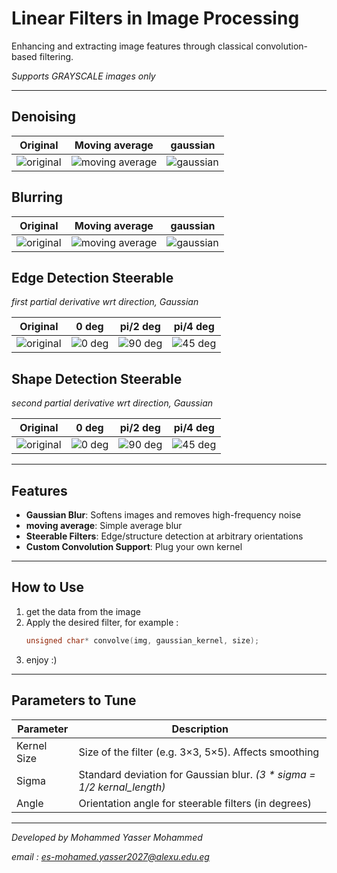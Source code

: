 # Linear Filters in Image Processing
Enhancing and extracting image features through classical convolution-based filtering.

*Supports GRAYSCALE images only*

---

## Denoising

| Original | Moving average | gaussian |
|----------|----------------|----------|
| ![original](images/cat.png) | ![moving average](images/cat_filtered.png) | ![gaussian](images/cat_filtered.png) |

## Blurring

| Original | Moving average | gaussian |
|----------|----------------|----------|
| ![original](images/cat.png) | ![moving average](images/cat_filtered.png) | ![gaussian](images/cat_filtered.png) |

## Edge Detection Steerable 
*first partial derivative wrt direction, Gaussian*

| Original | 0 deg | pi/2 deg | pi/4 deg |
|----------|-------|----------|----------|
| ![original](images/cat.png) | ![0 deg](images/cat_filtered.png) | ![90 deg](images/cat_filtered.png) | ![45 deg](images/cat_filtered.png) |

## Shape Detection Steerable 
*second partial derivative wrt direction, Gaussian*

| Original | 0 deg | pi/2 deg | pi/4 deg |
|----------|-------|----------|----------|
| ![original](images/cat.png) | ![0 deg](images/cat_filtered.png) | ![90 deg](images/cat_filtered.png) | ![45 deg](images/cat_filtered.png) |

---

## Features

- **Gaussian Blur**: Softens images and removes high-frequency noise  
- **moving average**: Simple average blur  
- **Steerable Filters**: Edge/structure detection at arbitrary orientations  
- **Custom Convolution Support**: Plug your own kernel  

---

## How to Use

1. get the data from the image
2. Apply the desired filter, for example :
   ```cpp
   unsigned char* convolve(img, gaussian_kernel, size);
4. enjoy :)


---
## Parameters to Tune

| Parameter     | Description                                             |
|---------------|---------------------------------------------------------|
| Kernel Size   | Size of the filter (e.g. 3×3, 5×5). Affects smoothing   |
| Sigma         | Standard deviation for Gaussian blur. *(3 \* sigma = 1/2 kernal_length)* |
| Angle         | Orientation angle for steerable filters (in degrees)    |

---

*Developed by Mohammed Yasser Mohammed* 

*email : es-mohamed.yasser2027@alexu.edu.eg* 
